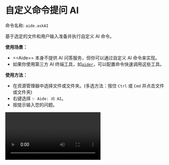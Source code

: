 # 自定义命令提问 AI

命令名称: `aide.askAI`

基于选定的文件和用户输入准备并执行自定义 AI 命令。

**使用场景：**

- ==Aide== 本身不提供 AI 问答服务，但你可以通过自定义 AI 命令来实现。
- 如果你使用第三方 AI 终端工具，如[`aider`](https://github.com/paul-gauthier/aider)，可以配置命令快速调用这些工具。

**使用方法：**

- 在资源管理器中选择文件或文件夹。(多选方法：按住 `Ctrl` 或 `Cmd` 并点击文件或文件夹)
- 右键选择 `✨ Aide: 问 AI`。
- 按提示输入您的问题。

<Video src="/videos/aide-ask-ai.mp4"/>

**相关配置：**

- 你可以通过修改 [`aide.aiCommand`](../configuration/ai-command.md) 配置来自定义 AI 命令。

- 你可以通过修改 [`aide.aiCommandCopyBeforeRun`](../configuration/ai-command-copy-before-run.md) 配置来控制是否在执行之前复制 AI 命令。

- 你可以通过配置 [`aide.aiCommandAutoRun`](../configuration/ai-command-auto-run.md) 来控制是否自动运行 AI 命令。

- 你可以通过修改 [`aide.ignorePatterns`](../configuration/ignore-patterns.md) 配置来忽略特定文件或文件夹。

- 你可以通过修改 [`aide.respectGitIgnore`](../configuration/respect-git-ignore.md) 配置来控制是否忽略 `.gitignore` 文件中指定的文件或文件夹。
